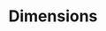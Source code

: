---
layout: default
bigquery: https://console.cloud.google.com/bigquery?p=covid-19-dimensions-ai&page=table&d=data&t=publications
contributors: Digital Science, https://www.digital-science.com/
cost: Free for personal, non-commercial use.
description: Dimensions contains more than 100 million publications, ranging from
  articles published in scholarly journals, books and book chapters, to preprints
  and conference proceedings. All publications are contextualized with linked data
  sets, funding, publications, patents, clinical trials, and policy documents. You
  can also view associated categories, funders, institutions, and researcher profiles.
documentation: https://docs.dimensions.ai/bigquery/index.html
last_edit: 04/06/2022, 16:36:34
location: https://www.dimensions.ai/products/free/
maintained_by: Digital Science, https://www.digital-science.com/
schema_fields:
- parent_id
- cpc
- citation_string
- funding_amount
- inventor_names
- created_date
- book_series_title
- research_org_state_names
- categories
- assignee_countries
- open_access_categories
- researcher_ids
- date_modified
- gender
- date_inserted
- description
- editors
- associated_publication_pmid
- funding_details
- filing_date
- family_count
- relationships
- patent_ids
- resulting_publication_doi
- funding_eur
- types
- funder_org_state_codes
- end_date
- funding_gbp
- funder_countries
- volume
- legal_status
- publication_date
- registry
- category_for
- labels
- reference_ids
- associated_grant_ids
- book_title
- date_normal
- start_year
- wikipedia_url
- original_assignee_orgs
- investigators
- phase
- original_assignee_countries
- original_title
- altmetrics
- current_assignee_countries
- email_address
- category_icrp_ct
- kind
- funder_org
- type
- repository_name
- category_hra
- date
- associated_publication_arxiv_id
- research_org_state_codes
- publication_year
- filing_status
- current_assignee_orgs
- date_imported_gbq
- legal_events
- expiration_date
- publication_ids
- subtitles
- date_print
- citations
- issue
- repository_url
- eisbn
- abstract
- address
- pmid
- ipcr
- year
- acknowledgements
- research_org_cities
- conference
- brief_title
- resulting_publication_ids
- funding_chf
- links
- original_assignee
- granted_year
- cited_by_ids
- citations_count
- mesh_terms
- priority_year
- funder_org_countries
- funder_org_acronyms
- granted_date
- research_orgs
- established
- metrics
- mesh_headings
- funding_cad
- conditions
- acronym
- application_number
- status
- repository_id
- date_online
- category_icrp_cso
- proceedings_title
- research_org_city_names
- category_sdg
- associated_publication_id
- research_org_country_names
- end_year
- funding_cny
- arxiv_id
- supporting_grant_ids
- original_abstract
- pmcid
- clinical_trial_ids
- funding_aud
- active_years
- filing_year
- assignee_orgs
- research_org_countries
- acronyms
- concepts
- start_date
- publisher
- linkout
- external_ids
- jurisdiction
- funder_org_cities
- priority_date
- title
- funding_jpy
- doi
- interventions
- organisation_details
- foa_number
- funding_usd
- grant_number
- category_uoa
- name
- family_members_ids
- category_hrcs_hc
- family_id
- funding_currency
- expiration_year
- language
- id
- embargo_date
- source_id
- funding_nzd
- isbn
- open_access_categories_v2
- journal_lists
- current_assignee
- pages
- category_hrcs_rac
- funder_orgs
- authors
- category_rcdc
- associated_publication_doi
- aliases
- category_bra
- license
- journal
shortname: dimensions
tags:
- scholarly literature
- patents
- funding
- clinical trials
- academic profiles
terms_of_use: 'Use of both the Dimensions COVID-19 dataset and full Dimensions dataset
  are subject to the Dimensions Terms of use: https://www.dimensions.ai/policies-terms-legal '
title: Dimensions
uuid: dcff88bd-fe6b-4fdb-8159-809bf9d7bc1c
---